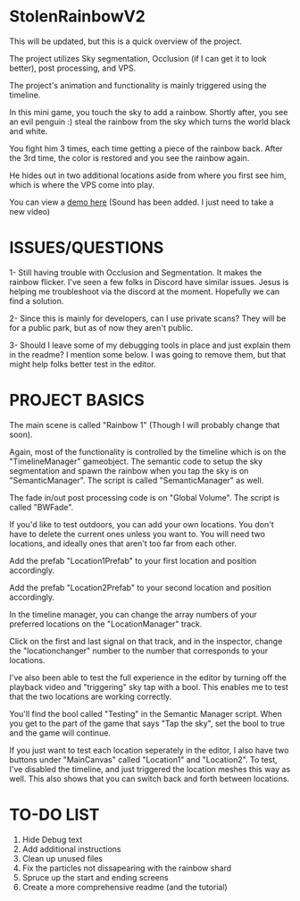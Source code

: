 # StolenRainbowV2

This will be updated, but this is a quick overview of the project.

The project utilizes Sky segmentation, Occlusion (if I can get it  to look better), post processing,  and VPS. 

The project's animation and functionality is mainly triggered using the timeline. 

In this mini game, you touch the sky to add a rainbow. Shortly after, you see an evil penguin :) steal the rainbow from the sky which turns the world black and  white. 

You fight him 3 times, each time getting a piece of the rainbow back. After the 3rd time, the color is restored and you see the rainbow again. 

He hides out in two additional locations aside from where you first see him, which is where the VPS come into play. 

You can view a [demo here](https://youtu.be/89Uikzmx_j0) (Sound has been added. I just need to take a new video)

# ISSUES/QUESTIONS
1- Still having trouble with Occlusion and Segmentation. It makes the rainbow flicker. I've seen a few folks in Discord have similar issues. Jesus is helping me troubleshoot via the discord at the moment. Hopefully we can find a solution.

2- Since this is mainly for developers, can I use private scans? They will be for a public park, but as of now they aren't public.

3- Should I leave some of my debugging tools in place and just explain them in the readme? I mention some below. I was going to remove them, but that might help folks better test in the editor. 

# PROJECT BASICS

The main scene is called "Rainbow 1" (Though I will probably change that soon).

Again, most of the functionality is controlled by the timeline which is on the "TimelineManager" gameobject. 
The semantic code to setup the sky segmentation and spawn the rainbow when you tap the sky is on "SemanticManager". The script is called "SemanticManager" as well. 

The fade in/out post processing code is on "Global Volume". The script is called "BWFade".

If you'd like to test outdoors, you can add your own locations. You don't have to delete the current ones unless you want to. You will need two locations, and ideally ones that aren't too far from each other. 

Add the prefab "Location1Prefab" to your first location and position accordingly.

Add the prefab "Location2Prefab" to your second location and position accordingly.

In the timeline manager, you can change the array numbers of your preferred locations on the "LocationManager" track. 

Click on the first and last signal on that track, and in the inspector, change the "locationchanger" number to the number that corresponds to your locations. 

I've also been able to test the full experience in the editor by turning off the playback video and "triggering" sky tap with a bool. This enables me to test that the two locations are working correctly. 

You'll find the bool called "Testing" in the Semantic Manager script. When you get to the part of the game that says "Tap the sky", set the bool to true and the game will continue. 

If you just want to test each location seperately in the editor, I also have two buttons under "MainCanvas" called "Location1" and "Location2". To test, I've disabled the timeline, and just triggered the location meshes this way as well. This also shows that you can switch back and forth between locations. 


# TO-DO LIST


1. Hide Debug text
2. Add additional instructions
3. Clean up unused files
4. Fix the particles not dissapearing with the rainbow shard
5. Spruce up the start and ending screens
6. Create a more comprehensive readme (and the tutorial)



